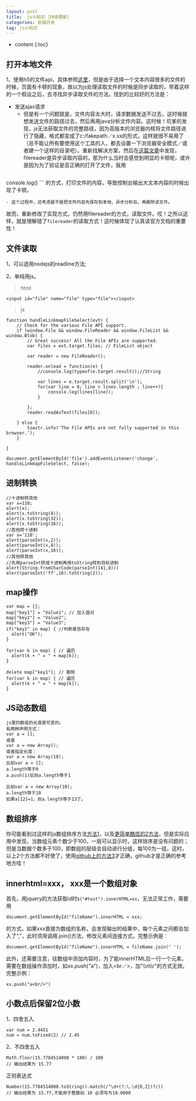 ```yaml
---
layout: post
title:  js小知识［持续更新］
categories: 前端开发
tag: js小知识
---
```


* content
{:toc}


打开本地文件
----------
1、使用h5的文件api，具体参照[这里](https://www.html5rocks.com/zh/tutorials/file/dndfiles/)，但是由于选择一个文本内容很多的文件的时候，页面有卡顿的现象，故以为js处理读取文件的时候是同步读取的，带着这样的一个假设之后，去寻找异步读取文件的方法。找到的比较好的方法是：

- 发送ajax请求
	- 但是有一个问题就是，文件内容太大时，请求数据发送不过去，这时候就想发送文件的路径过去，然后再用java分析文件内容。这时候！坑爹的发现，js无法获取文件的完整路径，因为高版本的浏览器内核将文件路径进行了隐藏，格式都变成了c:/fakepath／x.xx的形式，这样就很不易用了（总不能让所有要使用这个工具的人，都去设置一下浏览器安全模式／或者建一个这样的目录吧）。重新找解决方案，然后在[这篇文章](http://ju.outofmemory.cn/entry/138159)中发现，filereader是异步读取内容的，那为什么当时会感觉到明显的卡顿呢，或许是因为为了验证是否正确的打开了文件，我用
	```
console.log()
	```
	的方式，打印文件的内容，导致控制台输出大文本内容的时候出现了卡顿。


	- 这个过程中，还考虑是不是把文件内容先保存到本地，异步分析后，再删除该文件。


故而，重新修改了实现方式，仍然用filereader的方式，读取文件。哎！之所以这样，就是理解错了`filereader`的读取方式！这时候体现了认真读官方文档的重要性！


文件读取
-----------

1、可以选用nodejs的readline方法;

2、单纯用js。

> html

```
<input id="file" name="file" type="file"></input>
```

> js

```
function handleLinkmapFileSelect(evt) {
    // Check for the various File API support.
    if (window.File && window.FileReader && window.FileList && window.Blob) {
        // Great success! All the File APIs are supported.
        var files = evt.target.files; // FileList object

        var reader = new FileReader();

        reader.onload = function(e) {
            //console.log(typeof(e.target.result));//String
            
            var lines = e.target.result.split('\n');
            for(var line = 0; line < lines.length ; line++){
                console.log(lines[line]);
            }

        };
        reader.readAsText(files[0]);

    } else {
        toastr.info('The File APIs are not fully supported in this browser.');
    }

}

document.getElementById('file').addEventListener('change', handleLinkmapFileSelect, false);
```

进制转换
---------

```
//十进制转其他  
var x=110;  
alert(x);  
alert(x.toString(8));  
alert(x.toString(32));  
alert(x.toString(16));  
//其他转十进制  
var x='110';  
alert(parseInt(x,2));  
alert(parseInt(x,8));  
alert(parseInt(x,16));  
//其他转其他  
//先用parseInt转成十进制再用toString转到目标进制  
alert(String.fromCharCode(parseInt(141,8)))  
alert(parseInt('ff',16).toString(2));   
```

map操作
------------
```
var map = {}; 
map["key1"] = "Value1"; // 加入值对 
map["key2"] = "Value2"; 
map["key3"] = "Value3"; 
if("key1" in map) { //判断是否存在 
  alert("OK"); 
}

for(var k in map) { // 遍历 
  alert(k + " = " + map[k]); 
}

delete map["key1"]; // 删除
for(var k in map) { // 遍历 
  alert(k + " = " + map[k]); 
}
```

JS动态数组
-----------
```
js里的数组的长度是可变的。
有两种声明方式：
var a = [];
或者
var a = new Array();
或者指定长度：
var a = new Array(10);
比如var a = [];
a.length等于0
a.push(1)后则a.length等于1

比如var a = new Array(10);
a.length等于10
如果a[12]=1，则a.length等于13了。
```


数组排序
---------
你可能看到过这样的js数组排序方法[方法1](https://segmentfault.com/a/1190000005717963)，以及[更简单酷炫的2方法](https://my.oschina.net/code33/blog/384085)，但是实际应用中发现，当数组元素个数少于100，一层可以显示时，这样排序是没有问题的；但是当数据个数多于100，即数组的层级会自动进行分组，每100为一组，这时，以上2个方法都不好使了，使用[github上的方法3](https://github.com/nie-xin/codewars/blob/master/README.md)才正确，github才是正确的参考地方哇！

innerhtml=xxx， xxx是一个数组对象
----------
首先，用jquery的方法获取id时```$("#test").innerHTML=xx```，无法正常工作，需要用

```
document.getElementById("fileName").innerHTML = xxx;
```

的方式，如果xxx直接为数组的名称，会发现输出的结果中，每个元素之间都会加入了“,”，此时须用调用.join()方法，修改元素间连接方式，完整示例是：
```
document.getElementById("fileName").innerHTML = fileName.join(' ');
```

此外，还需要注意，往数组中添加内容时，为了能innerHTML后一行一个元素，需要在数组操作添加时，如xx.push("a")，加入<br／>，加"\\\n\\\r"的方式无效。完整示例：
```
xx.push("a<br/>")
```

小数点后保留2位小数
-------------
1、四舍五入
```
var num = 2.4451
num = num.toFixed(2) // 2.45 
```
2、不四舍五入
```
Math.floor(15.7784514000 * 100) / 100  
// 输出结果为 15.77
```
正则表达式
```
Number(15.7784514000.toString().match(/^\d+(?:\.\d{0,2})?/))  
// 输出结果为 15.77,不能用于整数如 10 必须写为10.0000
```
